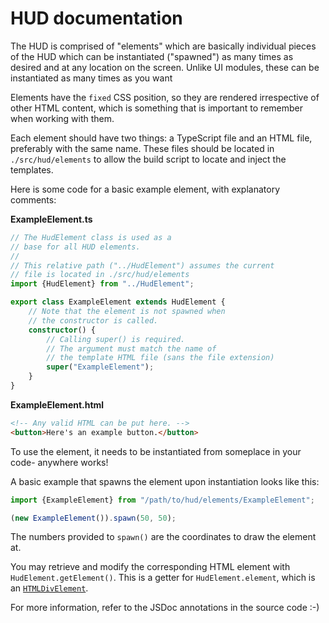 # HUD documentation

The HUD is comprised of "elements" which are basically individual pieces of the HUD which can be instantiated ("spawned") as many times as desired and at any location on the screen. Unlike UI modules, these can be instantiated as many times as you want

Elements have the `fixed` CSS position, so they are rendered irrespective of other HTML content, which is something that is important to remember when working with them.

Each element should have two things: a TypeScript file and an HTML file, preferably with the same name. These files should be located in `./src/hud/elements` to allow the build script to locate and inject the templates.

Here is some code for a basic example element, with explanatory comments:

**ExampleElement.ts**
```typescript
// The HudElement class is used as a
// base for all HUD elements.
//
// This relative path ("../HudElement") assumes the current
// file is located in ./src/hud/elements
import {HudElement} from "../HudElement";

export class ExampleElement extends HudElement {
	// Note that the element is not spawned when
	// the constructor is called.
	constructor() {
		// Calling super() is required.
		// The argument must match the name of
		// the template HTML file (sans the file extension)
		super("ExampleElement");
	}
}
```

**ExampleElement.html**
```html
<!-- Any valid HTML can be put here. -->
<button>Here's an example button.</button>
```

To use the element, it needs to be instantiated from someplace in your code- anywhere works!

A basic example that spawns the element upon instantiation looks like this:
```typescript
import {ExampleElement} from "/path/to/hud/elements/ExampleElement";

(new ExampleElement()).spawn(50, 50);
```

The numbers provided to `spawn()` are the coordinates to draw the element at.

You may retrieve and modify the corresponding HTML element with `HudElement.getElement()`. This is a getter for `HudElement.element`, which is an [`HTMLDivElement`](https://developer.mozilla.org/en-US/docs/Web/API/HTMLDivElement).

For more information, refer to the JSDoc annotations in the source code :-)